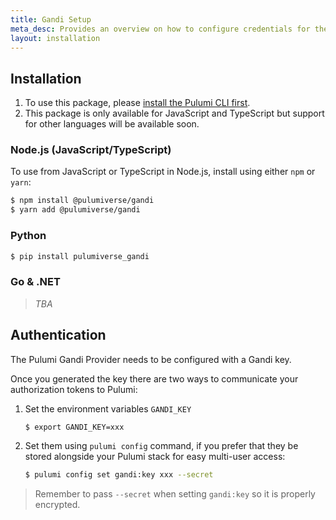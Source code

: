 ```yaml
---
title: Gandi Setup
meta_desc: Provides an overview on how to configure credentials for the Pulumi Gandi Provider.
layout: installation
---
```


## Installation

1. To use this package, please [install the Pulumi CLI first](https://www.pulumi.com/docs/get-started/install/).
1. This package is only available for JavaScript and TypeScript but support for other languages will be available soon.

### Node.js (JavaScript/TypeScript)

To use from JavaScript or TypeScript in Node.js, install using either `npm` or `yarn`:

```bash
$ npm install @pulumiverse/gandi
$ yarn add @pulumiverse/gandi
```

### Python

```bash
$ pip install pulumiverse_gandi
```
### Go & .NET

> *TBA*

## Authentication

The Pulumi Gandi Provider needs to be configured with a Gandi key.

Once you generated the key there are two ways to communicate your authorization tokens to Pulumi:

1. Set the environment variables `GANDI_KEY`

    ```bash
    $ export GANDI_KEY=xxx
    ```

2. Set them using `pulumi config` command, if you prefer that they be stored alongside your Pulumi stack for easy multi-user access:

    ```bash
    $ pulumi config set gandi:key xxx --secret
    ```

> Remember to pass `--secret` when setting `gandi:key` so it is properly encrypted.

